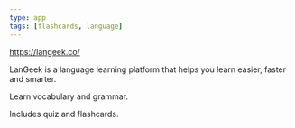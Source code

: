 ```yaml
---
type: app
tags: [flashcards, language]
---
```



https://langeek.co/

LanGeek is a language learning platform that helps you learn easier, faster and smarter.

Learn vocabulary and grammar.

Includes quiz and flashcards.
